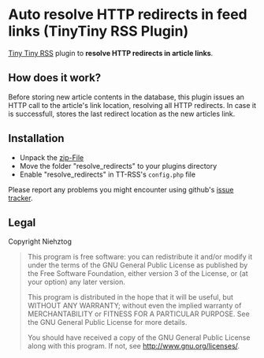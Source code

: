 Auto resolve HTTP redirects in feed links (TinyTiny RSS Plugin)
======================

[Tiny Tiny RSS](http://www.tt-rss.org) plugin to **resolve HTTP redirects in article links**.

## How does it work?
Before storing new article contents in the database, this plugin issues an HTTP call to the article's link location, resolving all HTTP redirects. In case it is successfull, stores the last redirect location as the new articles link.

## Installation

 * Unpack the [zip-File](https://github.com/Niehztog/ttrss_plugin-resolve_redirects/archive/master.zip)
 * Move the folder "resolve_redirects" to your plugins directory
 * Enable "resolve_redirects" in TT-RSS's `config.php` file

Please report any problems you might encounter using github's [issue tracker](https://github.com/Niehztog/ttrss_plugin-resolve_redirects/issues).

## Legal

Copyright Niehztog

>    This program is free software: you can redistribute it and/or modify
>    it under the terms of the GNU General Public License as published by
>    the Free Software Foundation, either version 3 of the License, or
>    (at your option) any later version.
>
>    This program is distributed in the hope that it will be useful,
>    but WITHOUT ANY WARRANTY; without even the implied warranty of
>    MERCHANTABILITY or FITNESS FOR A PARTICULAR PURPOSE.  See the
>    GNU General Public License for more details.
>
>    You should have received a copy of the GNU General Public License
>    along with this program.  If not, see <http://www.gnu.org/licenses/>.
